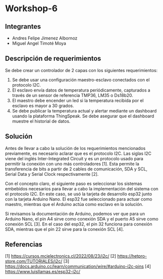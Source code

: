 # Workshop-6

## Integrantes

- Andres Felipe Jimenez Albornoz
- Miguel Angel Timoté Moya

## Descripción de requerimientos

Se debe crear un controlador de 2 capas con los siguientes requerimientos: 
1.	Se debe usar una configuración maestro-esclavo conectados con el protocolo I2C.
2.	El esclavo envía datos de temperatura periódicamente, capturados a través de un sensor de referencia TMP36, LM35 o Ds18b20.
3.	El maestro debe encender un led si la temperatura recibida por el esclavo es mayor a 30 grados.
4.	Se debe publicar la temperatura actual y alertar mediante un dashboard usando la plataforma ThingSpeak. Se debe asegurar que el dashboard muestre el historial de datos.

## Solución
Antes de llevar a cabo la solución de los requerimientos mencionados previamente, es necesario aclarar que es el protocolo I2C. Las siglas I2C viene del inglés Inter-Integrated Circuit y es un protocolo usado para permitir la conexión con uno más controladores [1]. Esta permite la transferencia de bits a partir de 2 cables de comunicación, SDA y SCL, Serial Data y Serial Clock respectivamente [2]. 

Con el concepto claro, el siguiente paso es seleccionar los sistemas embebidos necesarios para llevar a cabo la implementación del sistema con el protocolo I2C. En este caso, se usó la tarjeta de desarrollo esp32 junto con la tarjeta Arduino Nano. El esp32 fue seleccionado para actuar como maestro, mientras que el Arduino actúa como esclavo en la solución. 

Si revisamos la documentación de Arduino, podemos ver que para un Arduino Nano, el pin A4 sirve como conexión SDA y el puerto A5 sirve como conexión SCL [3]. En el caso del esp32, el pin 32 funciona para conexión SDA, mientras que el pin 22 sirve para la conexión SCL [4].

## Referencias
[1] https://cursos.mcielectronics.cl/2022/08/23/i2c/
[2] https://hetpro-store.com/TUTORIALES/i2c/
[3] https://docs.arduino.cc/learn/communication/wire/#arduino-i2c-pins
[4] https://www.luisllamas.es/esp32-i2c/


